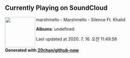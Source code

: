 ## Currently Playing on SoundCloud

[<img align="left" width="100" src="https://i1.sndcdn.com/artworks-000237833145-nm7ay0-t120x120.jpg">](https://soundcloud.com/marshmellomusic/silence)

marshmello - Marshmello - Silence Ft. Khalid

**Albums**: undefined

Last updated at 2020. 7. 16. 오전 11:49:58

#### Generated with [20chan/github-now](https://github.com/20chan/github-now)


<!--
**20chan/20chan** is a ✨ _special_ ✨ repository because its `README.md` (this file) appears on your GitHub profile.

Here are some ideas to get you started:

- 🔭 I’m currently working on ...
- 🌱 I’m currently learning ...
- 👯 I’m looking to collaborate on ...
- 🤔 I’m looking for help with ...
- 💬 Ask me about ...
- 📫 How to reach me: ...
- 😄 Pronouns: ...
- ⚡ Fun fact: ...
-->

